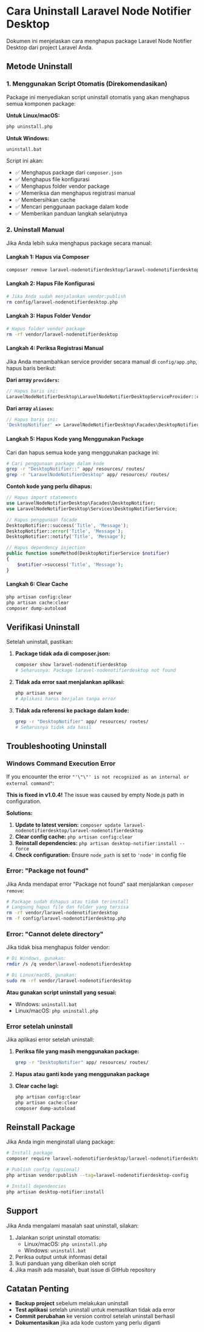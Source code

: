 # Cara Uninstall Laravel Node Notifier Desktop

Dokumen ini menjelaskan cara menghapus package Laravel Node Notifier Desktop dari project Laravel Anda.

## Metode Uninstall

### 1. Menggunakan Script Otomatis (Direkomendasikan)

Package ini menyediakan script uninstall otomatis yang akan menghapus semua komponen package:

**Untuk Linux/macOS:**
```bash
php uninstall.php
```

**Untuk Windows:**
```cmd
uninstall.bat
```

Script ini akan:
- ✅ Menghapus package dari `composer.json`
- ✅ Menghapus file konfigurasi
- ✅ Menghapus folder vendor package
- ✅ Memeriksa dan menghapus registrasi manual
- ✅ Membersihkan cache
- ✅ Mencari penggunaan package dalam kode
- ✅ Memberikan panduan langkah selanjutnya

### 2. Uninstall Manual

Jika Anda lebih suka menghapus package secara manual:

#### Langkah 1: Hapus via Composer

```bash
composer remove laravel-nodenotifierdesktop/laravel-nodenotifierdesktop
```

#### Langkah 2: Hapus File Konfigurasi

```bash
# Jika Anda sudah menjalankan vendor:publish
rm config/laravel-nodenotifierdesktop.php
```

#### Langkah 3: Hapus Folder Vendor

```bash
# Hapus folder vendor package
rm -rf vendor/laravel-nodenotifierdesktop
```

#### Langkah 4: Periksa Registrasi Manual

Jika Anda menambahkan service provider secara manual di `config/app.php`, hapus baris berikut:

**Dari array `providers`:**
```php
// Hapus baris ini:
LaravelNodeNotifierDesktop\LaravelNodeNotifierDesktopServiceProvider::class,
```

**Dari array `aliases`:**
```php
// Hapus baris ini:
'DesktopNotifier' => LaravelNodeNotifierDesktop\Facades\DesktopNotifier::class,
```

#### Langkah 5: Hapus Kode yang Menggunakan Package

Cari dan hapus semua kode yang menggunakan package ini:

```bash
# Cari penggunaan package dalam kode
grep -r "DesktopNotifier::" app/ resources/ routes/
grep -r "LaravelNodeNotifierDesktop" app/ resources/ routes/
```

**Contoh kode yang perlu dihapus:**

```php
// Hapus import statements
use LaravelNodeNotifierDesktop\Facades\DesktopNotifier;
use LaravelNodeNotifierDesktop\Services\DesktopNotifierService;

// Hapus penggunaan facade
DesktopNotifier::success('Title', 'Message');
DesktopNotifier::error('Title', 'Message');
DesktopNotifier::notify('Title', 'Message');

// Hapus dependency injection
public function someMethod(DesktopNotifierService $notifier)
{
    $notifier->success('Title', 'Message');
}
```

#### Langkah 6: Clear Cache

```bash
php artisan config:clear
php artisan cache:clear
composer dump-autoload
```

## Verifikasi Uninstall

Setelah uninstall, pastikan:

1. **Package tidak ada di composer.json:**
   ```bash
   composer show laravel-nodenotifierdesktop
   # Seharusnya: Package laravel-nodenotifierdesktop not found
   ```

2. **Tidak ada error saat menjalankan aplikasi:**
   ```bash
   php artisan serve
   # Aplikasi harus berjalan tanpa error
   ```

3. **Tidak ada referensi ke package dalam kode:**
   ```bash
   grep -r "DesktopNotifier" app/ resources/ routes/
   # Seharusnya tidak ada hasil
   ```

## Troubleshooting Uninstall

### Windows Command Execution Error

If you encounter the error `"'\"\"' is not recognized as an internal or external command"`:

**This is fixed in v1.0.4!** The issue was caused by empty Node.js path in configuration.

**Solutions:**
1. **Update to latest version:** `composer update laravel-nodenotifierdesktop/laravel-nodenotifierdesktop`
2. **Clear config cache:** `php artisan config:clear`
3. **Reinstall dependencies:** `php artisan desktop-notifier:install --force`
4. **Check configuration:** Ensure `node_path` is set to `'node'` in config file

### Error: "Package not found"

Jika Anda mendapat error "Package not found" saat menjalankan `composer remove`:

```bash
# Package sudah dihapus atau tidak terinstall
# Langsung hapus file dan folder yang tersisa
rm -rf vendor/laravel-nodenotifierdesktop
rm -f config/laravel-nodenotifierdesktop.php
```

### Error: "Cannot delete directory"

Jika tidak bisa menghapus folder vendor:

```bash
# Di Windows, gunakan:
rmdir /s /q vendor\laravel-nodenotifierdesktop

# Di Linux/macOS, gunakan:
sudo rm -rf vendor/laravel-nodenotifierdesktop
```

**Atau gunakan script uninstall yang sesuai:**
- Windows: `uninstall.bat`
- Linux/macOS: `php uninstall.php`

### Error setelah uninstall

Jika aplikasi error setelah uninstall:

1. **Periksa file yang masih menggunakan package:**
   ```bash
   grep -r "DesktopNotifier" app/ resources/ routes/
   ```

2. **Hapus atau ganti kode yang menggunakan package**

3. **Clear cache lagi:**
   ```bash
   php artisan config:clear
   php artisan cache:clear
   composer dump-autoload
   ```

## Reinstall Package

Jika Anda ingin menginstall ulang package:

```bash
# Install package
composer require laravel-nodenotifierdesktop/laravel-nodenotifierdesktop

# Publish config (opsional)
php artisan vendor:publish --tag=laravel-nodenotifierdesktop-config

# Install dependencies
php artisan desktop-notifier:install
```

## Support

Jika Anda mengalami masalah saat uninstall, silakan:

1. Jalankan script uninstall otomatis:
   - Linux/macOS: `php uninstall.php`
   - Windows: `uninstall.bat`
2. Periksa output untuk informasi detail
3. Ikuti panduan yang diberikan oleh script
4. Jika masih ada masalah, buat issue di GitHub repository

## Catatan Penting

- **Backup project** sebelum melakukan uninstall
- **Test aplikasi** setelah uninstall untuk memastikan tidak ada error
- **Commit perubahan** ke version control setelah uninstall berhasil
- **Dokumentasikan** jika ada kode custom yang perlu diganti 